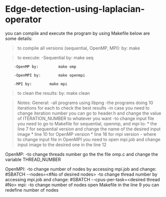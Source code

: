 # Edge-detection-using-laplacian-operator
you can compile and execute the program by using Makefile
below are some details:

> to compile all versions (sequential, OpenMP, MPI):
	by:	 		make

> to execute:
        -Sequential by: 	make seq
        
        -OpenMP by: 		make omp
        
        -OpenMPI by: 		make openmpi
        
        -MPI by: 		make mpi

> to clean the results:
	by: 			make clean

> Notes:
General: -all programs using libpng
	 -the programs doing 10 iterations for each to check the best results
	 -in case you need to change iteration number you can go to header.h and change the value of ITERATION_NUMBER to whatever you want
	 -to change input file you need to go to Makefile for sequential, openmp, and mpi to:
		* the line 7 for sequential version and change the name of the desired input image
		* line 10 for OpenMP version
		* line 16 for mpi version
	 - where to change input file in OpenMPI you need to open mpi.job and change input image to the desired one in the line 12
	
OpenMP:
	-to change threads number go the the file omp.c and change the variable THREAD_NUMBER

OpenMPI:
	-to change number of nodes by accessing mpi.job and change:	#SBATCH --nodes=<#No of desired nodes>
	-to change thread number by accessing mpi.job and change:	#SBATCH --cpus-per-task=<desired thread #No>
mpi:
	-to change number of nodes open Makefile in the line 9 you can redefine number of nodes



